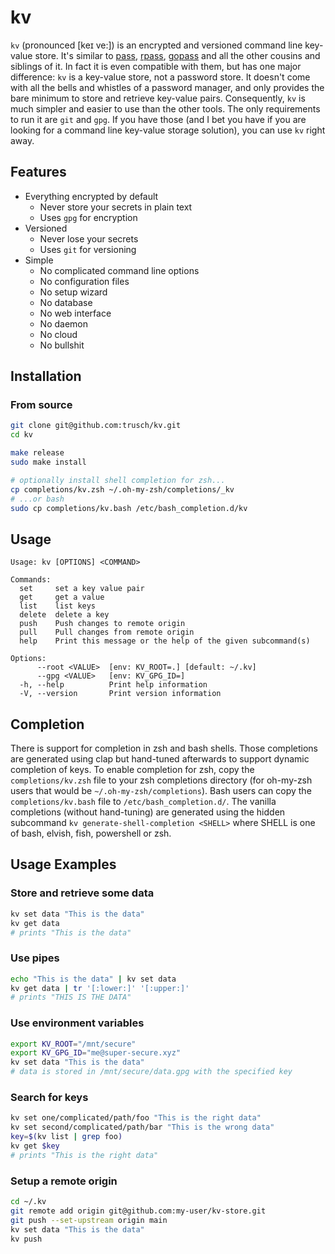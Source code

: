 kv
==

`kv` (pronounced [keɪ ve:]) is an encrypted and versioned command line key-value store.
It's similar to [pass](https://www.passwordstore.org/), [rpass](https://github.com/tiborschneider/rpass), [gopass](https://github.com/gopasspw/gopass) and all the other cousins and siblings of it. 
In fact it is even compatible with them, but has one major difference: `kv` is a key-value store, not a password store.
It doesn't come with all the bells and whistles of a password manager, and only provides the bare minimum to store and retrieve key-value pairs.
Consequently, `kv` is much simpler and easier to use than the other tools.
The only requirements to run it are `git` and `gpg`.
If you have those (and I bet you have if you are looking for a command line key-value storage solution), you can use `kv` right away.

## Features

* Everything encrypted by default
    * Never store your secrets in plain text
    * Uses `gpg` for encryption
* Versioned
    * Never lose your secrets
    * Uses `git` for versioning
* Simple
    * No complicated command line options
    * No configuration files
    * No setup wizard
    * No database
    * No web interface
    * No daemon
    * No cloud
    * No bullshit

## Installation

### From source

```bash
git clone git@github.com:trusch/kv.git
cd kv

make release
sudo make install

# optionally install shell completion for zsh...
cp completions/kv.zsh ~/.oh-my-zsh/completions/_kv
# ...or bash
sudo cp completions/kv.bash /etc/bash_completion.d/kv
```

## Usage

```
Usage: kv [OPTIONS] <COMMAND>

Commands:
  set     set a key value pair
  get     get a value
  list    list keys
  delete  delete a key
  push    Push changes to remote origin
  pull    Pull changes from remote origin
  help    Print this message or the help of the given subcommand(s)

Options:
      --root <VALUE>  [env: KV_ROOT=.] [default: ~/.kv]
      --gpg <VALUE>   [env: KV_GPG_ID=]
  -h, --help          Print help information
  -V, --version       Print version information
```


## Completion

There is support for completion in zsh and bash shells.
Those completions are generated using clap but hand-tuned afterwards to support dynamic completion of keys.
To enable completion for zsh, copy the `completions/kv.zsh` file to your zsh completions directory (for oh-my-zsh users that would be `~/.oh-my-zsh/completions`). Bash users can copy the `completions/kv.bash` file to `/etc/bash_completion.d/`.
The vanilla completions (without hand-tuning) are generated using the hidden subcommand `kv generate-shell-completion <SHELL>` where SHELL is one of bash, elvish, fish, powershell or zsh. 

## Usage Examples

### Store and retrieve some data

```bash
kv set data "This is the data"
kv get data
# prints "This is the data"
```

### Use pipes
```bash 
echo "This is the data" | kv set data
kv get data | tr '[:lower:]' '[:upper:]'
# prints "THIS IS THE DATA"
```

### Use environment variables
```bash
export KV_ROOT="/mnt/secure"
export KV_GPG_ID="me@super-secure.xyz"
kv set data "This is the data"
# data is stored in /mnt/secure/data.gpg with the specified key
```

### Search for keys
```bash
kv set one/complicated/path/foo "This is the right data"
kv set second/complicated/path/bar "This is the wrong data"
key=$(kv list | grep foo)
kv get $key
# prints "This is the right data"
```

### Setup a remote origin
```bash
cd ~/.kv
git remote add origin git@github.com:my-user/kv-store.git
git push --set-upstream origin main
kv set data "This is the data"
kv push
```

